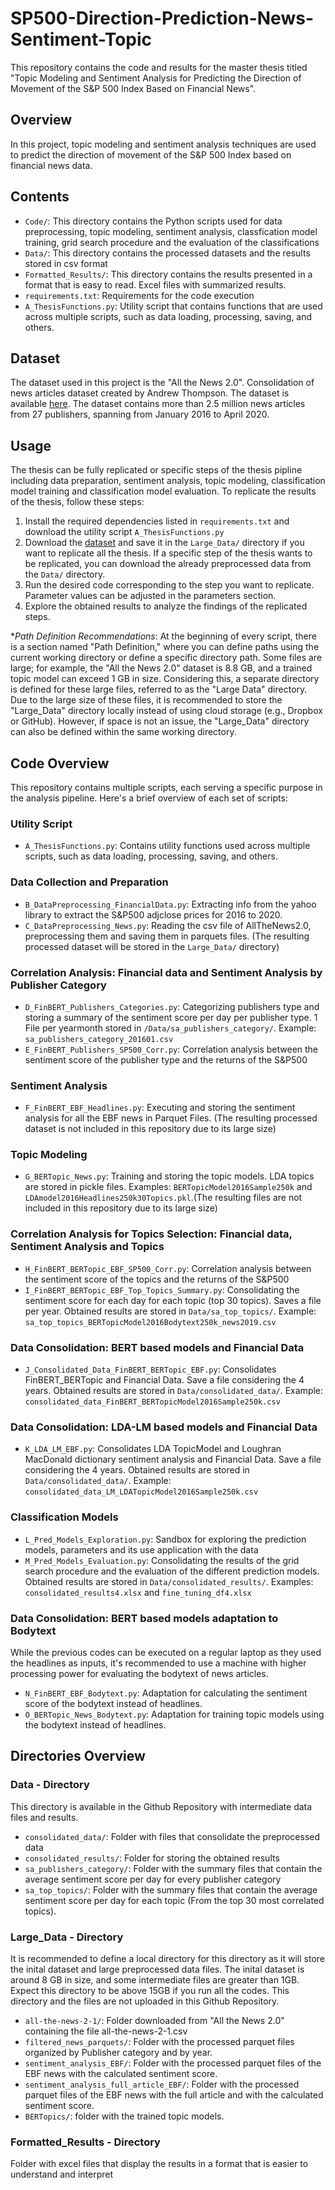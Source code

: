 # SP500-Direction-Prediction-News-Sentiment-Topic

This repository contains the code and results for the master thesis titled "Topic Modeling and Sentiment Analysis for Predicting the Direction of Movement of the S&P 500 Index Based on Financial News".

## Overview

In this project, topic modeling and sentiment analysis techniques are used to predict the direction of movement of the S&P 500 Index based on financial news data.

## Contents

- `Code/`: This directory contains the Python scripts used for data preprocessing, topic modeling, sentiment analysis, classfication model training, grid search procedure and the evaluation of the classifications
- `Data/`: This directory contains the processed datasets and the results stored in csv format
- `Formatted_Results/`: This directory contains the results presented in a format that is easy to read. Excel files with summarized results.
- `requirements.txt`: Requirements for the code execution
- `A_ThesisFunctions.py`: Utility script that contains functions that are used across multiple scripts, such as data loading, processing, saving, and others.


## Dataset
The dataset used in this project is the "All the News 2.0". Consolidation of news articles dataset created by Andrew Thompson. The dataset is available [here](https://components.one/datasets/all-the-news-2-news-articles-dataset). The dataset contains more than 2.5 million news articles from 27 publishers, spanning from January 2016 to April 2020.

## Usage

The thesis can be fully replicated or specific steps of the thesis pipline including data preparation, sentiment analysis, topic modeling, classification model training and classification model evaluation. To replicate the results of the thesis, follow these steps:

1. Install the required dependencies listed in `requirements.txt` and download the utility script `A_ThesisFunctions.py`
2. Download the [dataset](https://components.one/datasets/all-the-news-2-news-articles-dataset) and save it in the `Large_Data/` directory if you want to replicate all the thesis. If a specific step of the thesis wants to be replicated, you can download the already preprocessed data from the `Data/` directory. 
4. Run the desired code corresponding to the step you want to replicate. Parameter values can be adjusted in the parameters section.
5. Explore the obtained results to analyze the findings of the replicated steps.

*_Path Definition Recommendations_:  At the beginning of every script, there is a section named "Path Definition," where you can define paths using the current working directory or define a specific directory path. Some files are large; for example, the "All the News 2.0" dataset is 8.8 GB, and a trained topic model can exceed 1 GB in size. Considering this, a separate directory is defined for these large files, referred to as the "Large Data" directory. Due to the large size of these files, it is recommended to store the "Large_Data" directory locally instead of using cloud storage (e.g., Dropbox or GitHub). However, if space is not an issue, the "Large_Data" directory can also be defined within the same working directory.


## Code Overview
This repository contains multiple scripts, each serving a specific purpose in the analysis pipeline. Here's a brief overview of each set of scripts:

### Utility Script
- `A_ThesisFunctions.py`: Contains utility functions used across multiple scripts, such as data loading, processing, saving, and others.

### Data Collection and Preparation
- `B_DataPreprocessing_FinancialData.py`: Extracting info from the yahoo library to extract the S&P500 adjclose prices for 2016 to 2020.
- `C_DataPreprocessing_News.py`: Reading the csv file of AllTheNews2.0, preprocessing them and saving them in parquets files. (The resulting processed dataset will be stored in the `Large_Data/` directory)

### Correlation Analysis: Financial data and Sentiment Analysis by Publisher Category 
- `D_FinBERT_Publishers_Categories.py`: Categorizing publishers type and storing a summary of the sentiment score per day per publisher type. 1 File per yearmonth stored in `/Data/sa_publishers_category/`. Example: `sa_publishers_category_201601.csv`
- `E_FinBERT_Publishers_SP500_Corr.py`: Correlation analysis between the sentiment score of the publisher type and the returns of the S&P500

### Sentiment Analysis
- `F_FinBERT_EBF_Headlines.py`: Executing and storing the sentiment analysis for all the EBF news in Parquet Files. (The resulting processed dataset is not included in this repository due to its large size)

### Topic Modeling
- `G_BERTopic_News.py`: Training and storing the topic models. LDA topics are stored in pickle files. Examples: `BERTopicModel2016Sample250k` and `LDAmodel2016Headlines250k30Topics.pkl`.(The resulting files are not included in this repository due to its large size)

### Correlation Analysis for Topics Selection: Financial data, Sentiment Analysis and Topics 
- `H_FinBERT_BERTopic_EBF_SP500_Corr.py`: Correlation analysis between the sentiment score of the topics and the returns of the S&P500
- `I_FinBERT_BERTopic_EBF_Top_Topics_Summary.py`: Consolidating the sentiment score for each day for each topic (top 30 topics). Saves a file per year. Obtained results are stored in `Data/sa_top_topics/`. Example: `sa_top_topics_BERTopicModel2016Bodytext250k_news2019.csv`

### Data Consolidation: BERT based models and Financial Data
- `J_Consolidated_Data_FinBERT_BERTopic_EBF.py`: Consolidates FinBERT_BERTopic and Financial Data. Save a file considering the 4 years. Obtained results are stored in 
 `Data/consolidated_data/`. Example: `consolidated_data_FinBERT_BERTopicModel2016Sample250k.csv`

### Data Consolidation: LDA-LM based models and Financial Data
- `K_LDA_LM_EBF.py`: Consolidates LDA TopicModel and Loughran MacDonald dictionary sentiment analysis and Financial Data. Save a file considering the 4 years. Obtained results are stored in `Data/consolidated_data/`.  Example: `consolidated_data_LM_LDATopicModel2016Sample250k.csv` 

### Classification Models
- `L_Pred_Models_Exploration.py`: Sandbox for exploring the prediction models, parameters and its use application with the data
- `M_Pred_Models_Evaluation.py`: Consolidating the results of the grid search procedure and the evaluation of the different prediction models. Obtained results are stored in `Data/consolidated_results/`. Examples: `consolidated_results4.xlsx` and `fine_tuning_df4.xlsx`

### Data Consolidation: BERT based models adaptation to Bodytext
While the previous codes can be executed on a regular laptop as they used the headlines as inputs, it's recommended to use a machine with higher processing power for evaluating the bodytext of news articles.
- `N_FinBERT_EBF_Bodytext.py`: Adaptation for calculating the sentiment score of the bodytext instead of headlines.
- `O_BERTopic_News_Bodytext.py`: Adaptation for training topic models using the bodytext instead of headlines.


## Directories Overview

### Data - Directory
This directory is available in the Github Repository with intermediate data files and results.

- `consolidated_data/`: Folder with files that consolidate the preprocessed data
- `consolidated_results/`: Folder for storing the obtained results
- `sa_publishers_category/`: Folder with the summary files that contain the average sentiment score per day for every publisher category
- `sa_top_topics/`: Folder with the summary files that contain the average sentiment score per day for each topic (From the top 30 most correlated topics).

### Large_Data - Directory
It is recommended to define a local directory for this directory as it will store the inital dataset and large preprocessed data files. The inital dataset is around 8 GB in size, and some intermediate files are greater than 1GB. Expect this directory to be above 15GB if you run all the codes. This directory and the files are not uploaded in this Github Repository.

- `all-the-news-2-1/`: Folder downloaded from "All the News 2.0" containing the file all-the-news-2-1.csv
- `filtered_news_parquets/`: Folder with the processed parquet files organized by Publisher category and by year.
- `sentiment_analysis_EBF/`: Folder with the processed parquet files of the EBF news with the calculated sentiment score.
- `sentiment_analysis_full_article_EBF/`: Folder with the processed parquet files of the EBF news with the full article and with the calculated sentiment score. 
- `BERTopics/`: folder with the trained topic models.
  
### Formatted_Results - Directory
Folder with excel files that display the results in a format that is easier to understand and interpret
